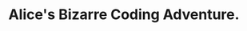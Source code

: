 ---
title: Alice's Bizarre Coding Adventure.
published_at: 2024-03-12
snippet: Chapter 6.
disable_html_sanitization: true
---